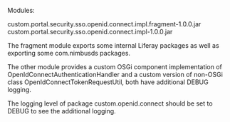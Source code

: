 Modules:

custom.portal.security.sso.openid.connect.impl.fragment-1.0.0.jar
custom.portal.security.sso.openid.connect.impl-1.0.0.jar

The fragment module exports some internal Liferay packages as well as exporting some com.nimbusds packages.

The other module provides a custom OSGi component implementation of OpenIdConnectAuthenticationHandler and a custom version of non-OSGi class OpenIdConnectTokenRequestUtil, both have additional DEBUG logging.

The logging level of package custom.openid.connect should be set to DEBUG to see the additional logging.



